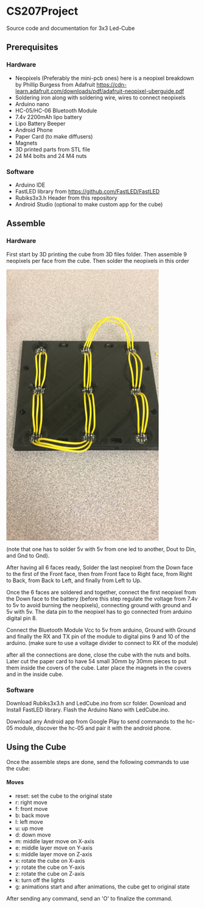 # CS207Project
Source code and documentation for 3x3 Led-Cube

## Prerequisites

### Hardware
- Neopixels (Preferably the mini-pcb ones) here is a neopixel breakdown by Phillip Burgess from Adafruit https://cdn-learn.adafruit.com/downloads/pdf/adafruit-neopixel-uberguide.pdf
- Soldering iron along with soldering wire, wires to connect neopixels
- Arduino nano
- HC-05/HC-06 Bluetooth Module
- 7.4v 2200mAh lipo battery
- Lipo Battery Beeper
- Android Phone
- Paper Card (to make diffusers)
- Magnets
- 3D printed parts from STL file
- 24 M4 bolts and 24 M4 nuts
  
### Software
- Arduino IDE
- FastLED library from https://github.com/FastLED/FastLED
- Rubiks3x3.h Header from this repository 
- Android Studio (optional to make custom app for the cube)
          
## Assemble

### Hardware
First start by 3D printing the cube from 3D files folder. Then
assemble 9 neopixels per face from the cube. Then solder the neopixels
in this order 

<img src="https://github.com/pechavarriaa/CS207Project/blob/master/img/SolderingOrder.JPG" width="400px" align="middle"/>

(note that one has to solder 5v with 5v from one led to another, Dout to Din, and Gnd to Gnd).

After having all 6 faces ready, Solder the last neopixel from the Down face to the first of the Front face, then 
from Front face to Right face, from Right to Back, from Back to Left, and finally from Left to Up.

Once the 6 faces are soldered and together, connect the first neopixel from the Down face to the battery (before this step regulate the voltage from 7.4v to 5v to avoid burning the neopixels), connecting ground with ground and 5v with 5v.
The data pin to the neopixel has to go connected from arduino digital pin 8.

Connect the Bluetooth Module Vcc to 5v from arduino, Ground with Ground and finally the RX and TX pin of the module to digital pins 9 and 10 of the arduino. (make sure to use a voltage divider to connect to RX of the module)

after all the connections are done, close the cube with the nuts and bolts. Later cut the paper card to have 54 small 30mm by 30mm pieces to put them inside the covers of the cube. Later place the magnets in the covers and in the inside cube.

### Software

Download Rubiks3x3.h and LedCube.ino from scr folder. Download and Install FastLED library.
Flash the Arduino Nano with LedCube.ino.

Download any Android app from Google Play to send commands to the hc-05 module, discover the hc-05 and pair it with the android phone.

## Using the Cube

Once the assemble steps are done, send the following commands to use the cube:
#### Moves

- reset: set the cube to the original state
- r: right move
- f: front move
- b: back move
- l: left move
- u: up move
- d: down move
- m: middle layer move on X-axis
- e: middle layer move on Y-axis
- s: middle layer move on Z-axis
- x: rotate the cube on X-axis
- y: rotate the cube on Y-axis
- z: rotate the cube on Z-axis
- k: turn off the lights
- g: animations start and after animations, the cube get to original state

After sending any command, send an 'O' to finalize the command.



